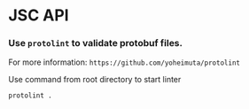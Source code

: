 # JSC API

### Use `protolint` to validate protobuf files.

For more information: `https://github.com/yoheimuta/protolint`

Use command from root directory to start linter

```
protolint .
```
